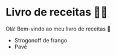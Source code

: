 # Livro de receitas :man_cook: 

Olá! Bem-vindo ao meu livro de receitas :wave:

- Strogonoff de frango
- Pavê
